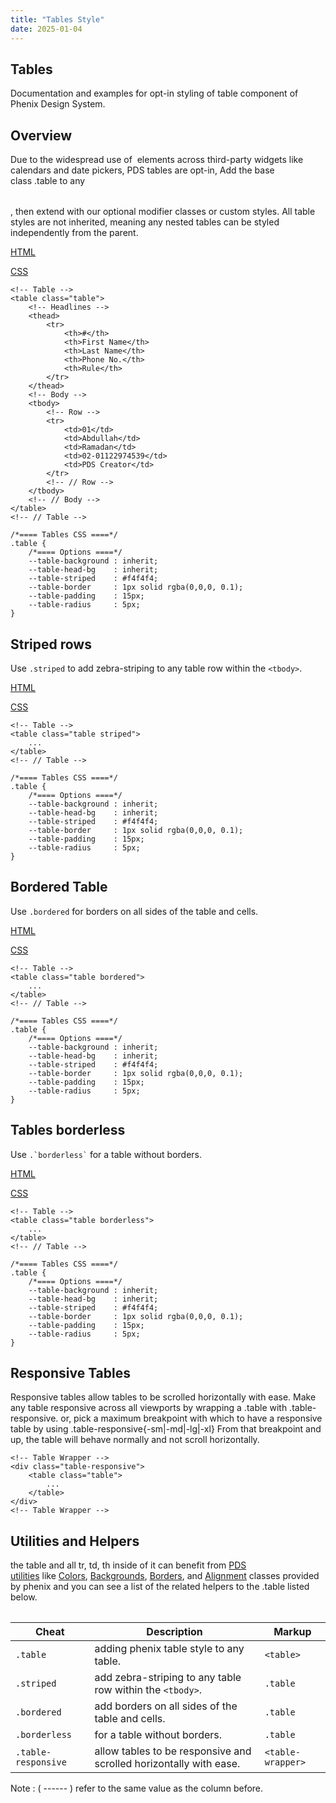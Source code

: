 ```yaml
---
title: "Tables Style"
date: 2025-01-04
---
```


## Tables

Documentation and examples for opt-in styling of table component of Phenix Design System.

## Overview

Due to the widespread use of <table> elements across third-party widgets like calendars and date pickers, PDS tables are opt-in, Add the base class .table to any <table>, then extend with our optional modifier classes or custom styles. All table styles are not inherited, meaning any nested tables can be styled independently from the parent.

[HTML](#tab-1)

[CSS](#tab-2)

```
<!-- Table -->
<table class="table">
    <!-- Headlines -->
    <thead>
        <tr>
            <th>#</th>
            <th>First Name</th>
            <th>Last Name</th>
            <th>Phone No.</th>
            <th>Rule</th>
        </tr>
    </thead>
    <!-- Body -->
    <tbody>
        <!-- Row -->
        <tr>
            <td>01</td>
            <td>Abdullah</td>
            <td>Ramadan</td>
            <td>02-01122974539</td>
            <td>PDS Creator</td>
        </tr>
        <!-- // Row -->
    </tbody>
    <!-- // Body -->
</table>
<!-- // Table -->
```

```
/*==== Tables CSS ====*/
.table {
    /*==== Options ====*/
    --table-background : inherit;
    --table-head-bg    : inherit;
    --table-striped    : #f4f4f4;
    --table-border     : 1px solid rgba(0,0,0, 0.1);
    --table-padding    : 15px;
    --table-radius     : 5px;
}
```

## Striped rows[](https://getbootstrap.com/docs/5.0/content/tables/#striped-rows)

Use `.striped` to add zebra-striping to any table row within the `<tbody>`.

[HTML](#tab-3)

[CSS](#tab-4)

```
<!-- Table -->
<table class="table striped">
    ...
</table>
<!-- // Table -->
```

```
/*==== Tables CSS ====*/
.table {
    /*==== Options ====*/
    --table-background : inherit;
    --table-head-bg    : inherit;
    --table-striped    : #f4f4f4;
    --table-border     : 1px solid rgba(0,0,0, 0.1);
    --table-padding    : 15px;
    --table-radius     : 5px;
}
```

## Bordered Table

Use `.bordered` for borders on all sides of the table and cells.

[HTML](#tab-5)

[CSS](#tab-6)

```
<!-- Table -->
<table class="table bordered">
    ...
</table>
<!-- // Table -->
```

```
/*==== Tables CSS ====*/
.table {
    /*==== Options ====*/
    --table-background : inherit;
    --table-head-bg    : inherit;
    --table-striped    : #f4f4f4;
    --table-border     : 1px solid rgba(0,0,0, 0.1);
    --table-padding    : 15px;
    --table-radius     : 5px;
}
```

## Tables borderless

Use `` .`borderless` `` for a table without borders.

[HTML](#tab-7)

[CSS](#tab-8)

```
<!-- Table -->
<table class="table borderless">
    ...
</table>
<!-- // Table -->
```

```
/*==== Tables CSS ====*/
.table {
    /*==== Options ====*/
    --table-background : inherit;
    --table-head-bg    : inherit;
    --table-striped    : #f4f4f4;
    --table-border     : 1px solid rgba(0,0,0, 0.1);
    --table-padding    : 15px;
    --table-radius     : 5px;
}
```

## Responsive Tables

Responsive tables allow tables to be scrolled horizontally with ease. Make any table responsive across all viewports by wrapping a .table with .table-responsive. or, pick a maximum breakpoint with which to have a responsive table by using .table-responsive{-sm|-md|-lg|-xl} From that breakpoint and up, the table will behave normally and not scroll horizontally.

```
<!-- Table Wrapper -->
<div class="table-responsive">
    <table class="table">
        ...
    </table>
</div>
<!-- Table Wrapper -->
```

## Utilities and Helpers

the table and all tr, td, th inside of it can benefit from [PDS utilities](https://phenixthemes.com/pds-docs/category/utilities/) like [Colors](https://phenixthemes.com/pds-docs/colors/), [Backgrounds](https://phenixthemes.com/pds-docs/backgrounds/), [Borders](https://phenixthemes.com/pds-docs/borders/), and [Alignment](https://phenixthemes.com/pds-docs/typography/) classes provided by phenix and you can see a list of the related helpers to the .table listed below.

<figure>

| Cheat | Description | Markup |
| --- | --- | --- |
| `.table` | adding phenix table style to any table. | `<table>` |
| `.striped` | add zebra-striping to any table row within the `<tbody>`. | `.table` |
| `.bordered` | add borders on all sides of the table and cells. | `.table` |
| `.borderless` | for a table without borders. | `.table` |
| `.table-responsive` | allow tables to be responsive and scrolled horizontally with ease. | `<table-wrapper>` |

<figcaption>

Note : ( \------ ) refer to the same value as the column before.

</figcaption>

</figure>

